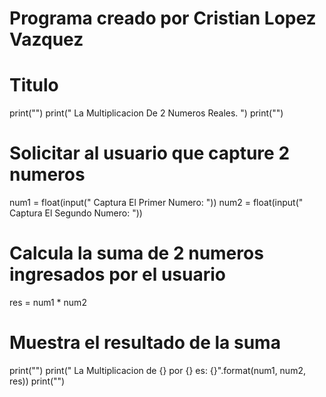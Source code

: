 # Programa creado por Cristian Lopez Vazquez
# Titulo
print("")
print(" La Multiplicacion De 2 Numeros Reales. ")
print("")
# Solicitar al usuario que capture 2 numeros 
num1 = float(input(" Captura El Primer Numero: "))
num2 = float(input(" Captura El Segundo Numero: "))
# Calcula la suma de 2 numeros ingresados por el usuario
res = num1 * num2
# Muestra el resultado de la suma
print("")
print(" La Multiplicacion de {} por {} es: {}".format(num1, num2, res))
print("")